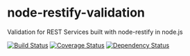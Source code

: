 node-restify-validation
=======================
Validation for REST Services built with node-restify in node.js

[![Build Status](https://travis-ci.org/z0mt3c/node-restify-validation.png)](https://travis-ci.org/z0mt3c/node-restify-validation)
[![Coverage Status](https://coveralls.io/repos/z0mt3c/node-restify-validation/badge.png?branch=master)](https://coveralls.io/r/z0mt3c/node-restify-validation?branch=master)
[![Dependency Status](https://gemnasium.com/z0mt3c/node-restify-validation.png)](https://gemnasium.com/z0mt3c/node-restify-validation)

